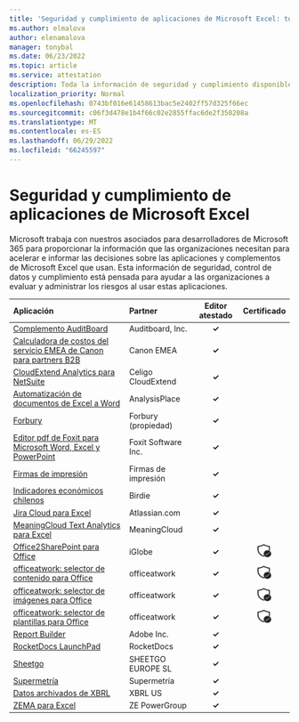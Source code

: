 ```yaml
---
title: 'Seguridad y cumplimiento de aplicaciones de Microsoft Excel: todas las aplicaciones'
ms.author: elmalova
author: elenamalova
manager: tonybal
ms.date: 06/23/2022
ms.topic: article
ms.service: attestation
description: Toda la información de seguridad y cumplimiento disponible para todas las aplicaciones de Microsoft Excel.
localization_priority: Normal
ms.openlocfilehash: 0743bf016e61458613bac5e2402ff57d325f66ec
ms.sourcegitcommit: c06f3d478e1b4f66c02e2855ffac6de2f350208a
ms.translationtype: MT
ms.contentlocale: es-ES
ms.lasthandoff: 06/29/2022
ms.locfileid: "66245597"
---
```

# <a name="microsoft-excel-apps-security-and-compliance"></a>Seguridad y cumplimiento de aplicaciones de Microsoft Excel

Microsoft trabaja con nuestros asociados para desarrolladores de Microsoft 365 para proporcionar la información que las organizaciones necesitan para acelerar e informar las decisiones sobre las aplicaciones y complementos de Microsoft Excel que usan. Esta información de seguridad, control de datos y cumplimiento está pensada para ayudar a las organizaciones a evaluar y administrar los riesgos al usar estas aplicaciones.

| **Aplicación** | **Partner** | **Editor atestado** | **Certificado** |
|:--------|:------------|:----------------------:|:-------------:|
| [Complemento AuditBoard](./auditboard-inc-add-in.md) | Auditboard, Inc. | **✓** |  |
| [Calculadora de costos del servicio EMEA de Canon para partners B2B](./canon-emea-service-cost-calculator-for-b2b-partners.md) | Canon EMEA | **✓** |  |
| [CloudExtend Analytics para NetSuite](./celigo-cloudextend-analytics-for-netsuite.md) | Celigo CloudExtend | **✓** |  |
| [Automatización de documentos de Excel a Word](./analysisplace-excel-to-word-document-automation.md) | AnalysisPlace | **✓** |  |
| [Forbury](./forbury-property.md) | Forbury (propiedad) | **✓** |  |
| [Editor pdf de Foxit para Microsoft Word, Excel y PowerPoint](./foxit-software-inc-pdf-editor-for-microsoft-word-excel-and-powerpoint.md) | Foxit Software Inc. | **✓** |  |
| [Firmas de impresión](./impression-signatures.md) | Firmas de impresión | **✓** |  |
| [Indicadores económicos chilenos](./birdie-indicadores-economicos-chile.md) | Birdie | **✓** |  |
| [Jira Cloud para Excel](./atlassiancom-jira-cloud-for-excel.md) | Atlassian.com | **✓** |  |
| [MeaningCloud Text Analytics para Excel](./meaningcloud-text-analytics-for-excel.md) | MeaningCloud | **✓** |  |
| [Office2SharePoint para Office](./iglobe-office2sharepoint-for-office.md) | iGlobe | **✓** | <img alt="Certified application badge" src="../media/certified-badge.png" height="25" width="25" /> |
| [officeatwork: selector de contenido para Office](./officeatwork-officeatworkcontent-chooser-for-office.md) | officeatwork | **✓** | <img alt="Certified application badge" src="../media/certified-badge.png" height="25" width="25" /> |
| [officeatwork: selector de imágenes para Office](./officeatwork-officeatworkimage-chooser-for-office.md) | officeatwork | **✓** | <img alt="Certified application badge" src="../media/certified-badge.png" height="25" width="25" /> |
| [officeatwork: selector de plantillas para Office](./officeatwork-officeatworktemplate-chooser-for-office.md) | officeatwork | **✓** | <img alt="Certified application badge" src="../media/certified-badge.png" height="25" width="25" /> |
| [Report Builder](./adobe-inc-report-builder.md) | Adobe Inc. | **✓** |  |
| [RocketDocs LaunchPad](./rocketdocs-launchpad.md) | RocketDocs | **✓** |  |
| [Sheetgo](./sheetgo-europe-sl.md) | SHEETGO EUROPE SL | **✓** |  |
| [Supermetría](./supermetrics.md) | Supermetría | **✓** |  |
| [Datos archivados de XBRL](./xbrl-us-filed-data.md) | XBRL US | **✓** |  |
| [ZEMA para Excel](./ze-powergroup-zema-for-excel.md) | ZE PowerGroup | **✓** |  |
